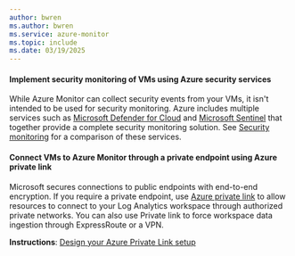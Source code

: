 ```yaml
---
author: bwren
ms.author: bwren
ms.service: azure-monitor
ms.topic: include
ms.date: 03/19/2025
---
```


#### Implement security monitoring of VMs using Azure security services

While Azure Monitor can collect security events from your VMs, it isn't intended to be used for security monitoring. Azure includes multiple services such as [Microsoft Defender for Cloud](/azure/defender-for-cloud/) and [Microsoft Sentinel](/azure/sentinel/) that together provide a complete security monitoring solution. See [Security monitoring](../monitor-virtual-machine.md#security-monitoring) for a comparison of these services.

#### Connect VMs to Azure Monitor through a private endpoint using Azure private link 

Microsoft secures connections to public endpoints with end-to-end encryption. If you require a private endpoint, use [Azure private link](../../../azure-monitor/logs/private-link-security.md) to allow resources to connect to your Log Analytics workspace through authorized private networks. You can also use Private link to force workspace data ingestion through ExpressRoute or a VPN.

**Instructions**:  [Design your Azure Private Link setup](../../../azure-monitor/logs/private-link-design.md) 
